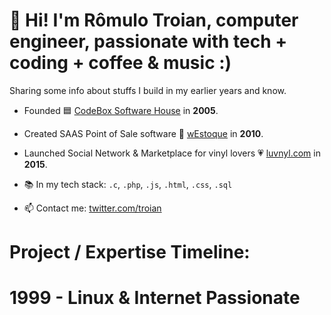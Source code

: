 # 👋 Hi! I'm Rômulo Troian, computer engineer, passionate with tech + coding + coffee & music :)

Sharing some info about stuffs I build in my earlier years and know.

- Founded 🟦  [CodeBox Software House](https://codebox.com.br) in **2005**.
- Created SAAS Point of Sale software 🔶  [wEstoque](https://westoque.com.br) in **2010**.
- Launched Social Network & Marketplace for vinyl lovers 💗  [luvnyl.com](https://luvnyl.com) in **2015**.

- 📚  In my tech stack: `.c`, `.php`, `.js`, `.html`, `.css`, `.sql`  
- 📫  Contact me: [twitter.com/troian](https://twitter.com/troian)



# Project / Expertise Timeline:

# 1999 - Linux & Internet Passionate

